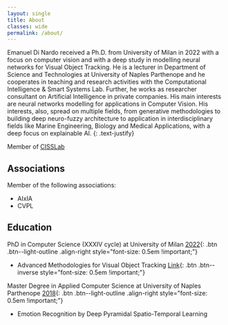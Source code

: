 ```yaml
---
layout: single
title: About
classes: wide
permalink: /about/
---
```


Emanuel Di Nardo received a Ph.D. from University of Milan in 2022 with a focus on computer vision and with a deep study in modelling neural networks for Visual Object Tracking. He is a lecturer in Department of Science and Technologies at University of Naples Parthenope and he cooperates in teaching and research activities with the Computational Intelligence & Smart Systems Lab. Further, he works as researcher consultant on Artificial Intelligence in private companies. His main interests are neural networks modelling for applications in Computer Vision. His interests, also, spread on multiple fields, from generative methodologies to building deep neuro-fuzzy architecture to application in interdisciplinary fields like Marine Engineering, Biology and Medical Applications, with a deep focus on explainable AI.
{: .text-justify}

Member of [CISSLab](http://cisslab.uniparthenope.it/)

## Associations
Member of the following associations:

* AIxIA
* CVPL


## Education

PhD in Computer Science (XXXIV cycle) at University of Milan
[2022](#){: .btn .btn--light-outline .align-right style="font-size: 0.5em !important;"}

* Advanced Methodologies for Visual Object Tracking [Link](https://hdl.handle.net/2434/931766){: .btn .btn--inverse style="font-size: 0.5em !important;"}


Master Degree in Applied Computer Science at University of Naples Parthenope
[2018](#){: .btn .btn--light-outline .align-right style="font-size: 0.5em !important;"}

* Emotion Recognition by Deep Pyramidal Spatio-Temporal Learning 
